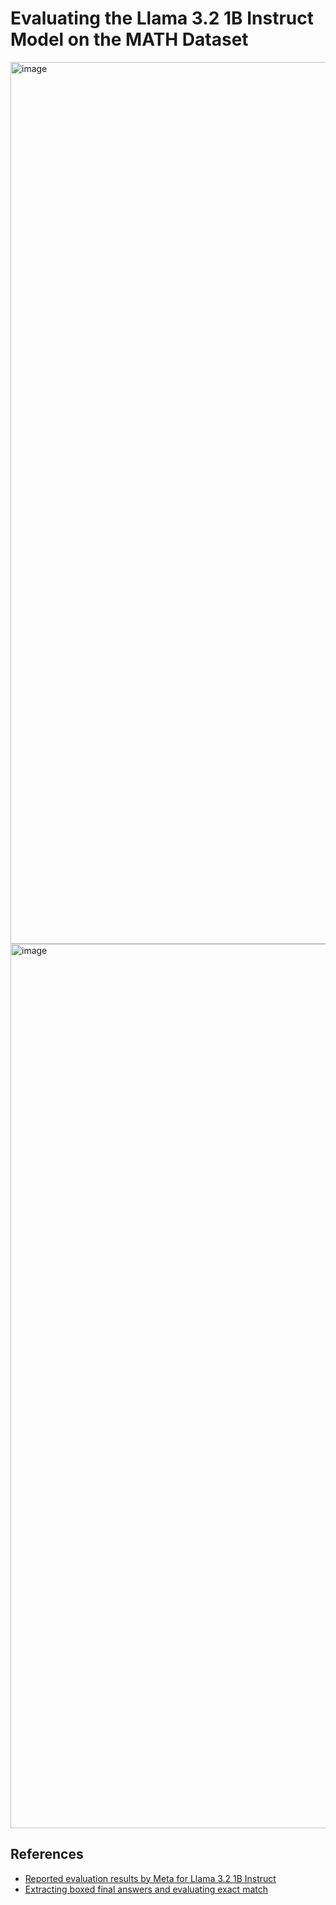 # Evaluating the Llama 3.2 1B Instruct Model on the MATH Dataset

<img width="1411" alt="image" src="https://github.com/user-attachments/assets/0bda4bc7-c3ed-401e-96be-b0716db92826">

<img width="1415" alt="image" src="https://github.com/user-attachments/assets/de202dc0-59c5-4b73-a8cb-47c95f6e8005">

## References

- [Reported evaluation results by Meta for Llama 3.2 1B Instruct](https://huggingface.co/datasets/meta-llama/Llama-3.2-1B-Instruct-evals)
- [Extracting boxed final answers and evaluating exact match](https://github.com/meta-llama/llama-cookbook/blob/2501f519c7a775e3fab82ff286916671023ca9c6/tools/benchmarks/llm_eval_harness/meta_eval/meta_template/math_hard/utils.py)
